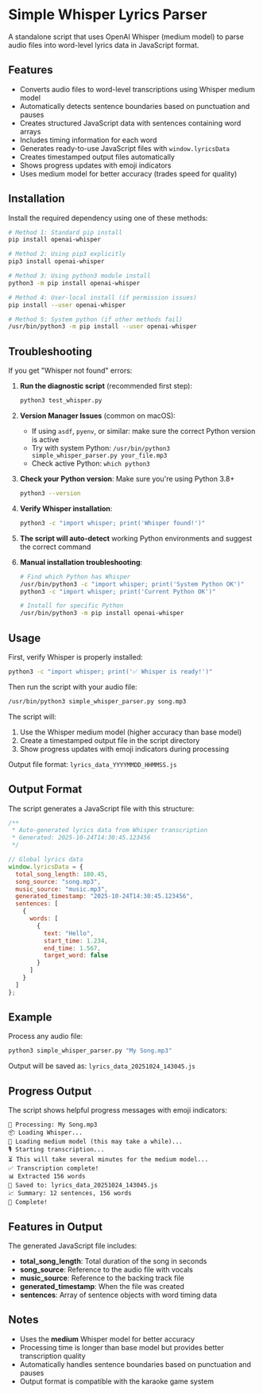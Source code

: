 # Simple Whisper Lyrics Parser

A standalone script that uses OpenAI Whisper (medium model) to parse audio files into word-level lyrics data in JavaScript format.

## Features

- Converts audio files to word-level transcriptions using Whisper medium model
- Automatically detects sentence boundaries based on punctuation and pauses
- Creates structured JavaScript data with sentences containing word arrays
- Includes timing information for each word
- Generates ready-to-use JavaScript files with `window.lyricsData`
- Creates timestamped output files automatically
- Shows progress updates with emoji indicators
- Uses medium model for better accuracy (trades speed for quality)

## Installation

Install the required dependency using one of these methods:

```bash
# Method 1: Standard pip install
pip install openai-whisper

# Method 2: Using pip3 explicitly
pip3 install openai-whisper

# Method 3: Using python3 module install
python3 -m pip install openai-whisper

# Method 4: User-local install (if permission issues)
pip install --user openai-whisper

# Method 5: System python (if other methods fail)
/usr/bin/python3 -m pip install --user openai-whisper
```

## Troubleshooting

If you get "Whisper not found" errors:

1. **Run the diagnostic script** (recommended first step):
   ```bash
   python3 test_whisper.py
   ```

2. **Version Manager Issues** (common on macOS):
   - If using `asdf`, `pyenv`, or similar: make sure the correct Python version is active
   - Try with system Python: `/usr/bin/python3 simple_whisper_parser.py your_file.mp3`
   - Check active Python: `which python3`

3. **Check your Python version**: Make sure you're using Python 3.8+
   ```bash
   python3 --version
   ```

4. **Verify Whisper installation**:
   ```bash
   python3 -c "import whisper; print('Whisper found!')"
   ```

5. **The script will auto-detect** working Python environments and suggest the correct command

6. **Manual installation troubleshooting**:
   ```bash
   # Find which Python has Whisper
   /usr/bin/python3 -c "import whisper; print('System Python OK')"
   python3 -c "import whisper; print('Current Python OK')"
   
   # Install for specific Python
   /usr/bin/python3 -m pip install openai-whisper
   ```

## Usage

First, verify Whisper is properly installed:
```bash
python3 -c "import whisper; print('✅ Whisper is ready!')"
```

Then run the script with your audio file:
```bash
/usr/bin/python3 simple_whisper_parser.py song.mp3
```

The script will:
1. Use the Whisper medium model (higher accuracy than base model)
2. Create a timestamped output file in the script directory
3. Show progress updates with emoji indicators during processing

Output file format: `lyrics_data_YYYYMMDD_HHMMSS.js`

## Output Format

The script generates a JavaScript file with this structure:

```javascript
/**
 * Auto-generated lyrics data from Whisper transcription
 * Generated: 2025-10-24T14:30:45.123456
 */

// Global lyrics data
window.lyricsData = {
  total_song_length: 180.45,
  song_source: "song.mp3",
  music_source: "music.mp3",
  generated_timestamp: "2025-10-24T14:30:45.123456",
  sentences: [
    {
      words: [
        {
          text: "Hello",
          start_time: 1.234,
          end_time: 1.567,
          target_word: false
        }
      ]
    }
  ]
};
```

## Example

Process any audio file:
```bash
python3 simple_whisper_parser.py "My Song.mp3"
```

Output will be saved as: `lyrics_data_20251024_143045.js`

## Progress Output

The script shows helpful progress messages with emoji indicators:
```
🎵 Processing: My Song.mp3
📦 Loading Whisper...
🔧 Loading medium model (this may take a while)...
🎙️ Starting transcription...
⏳ This will take several minutes for the medium model...
✅ Transcription complete!
📊 Extracted 156 words
💾 Saved to: lyrics_data_20251024_143045.js
📈 Summary: 12 sentences, 156 words
🎉 Complete!
```

## Features in Output

The generated JavaScript file includes:
- **total_song_length**: Total duration of the song in seconds
- **song_source**: Reference to the audio file with vocals
- **music_source**: Reference to the backing track file
- **generated_timestamp**: When the file was created
- **sentences**: Array of sentence objects with word timing data

## Notes

- Uses the **medium** Whisper model for better accuracy
- Processing time is longer than base model but provides better transcription quality
- Automatically handles sentence boundaries based on punctuation and pauses
- Output format is compatible with the karaoke game system